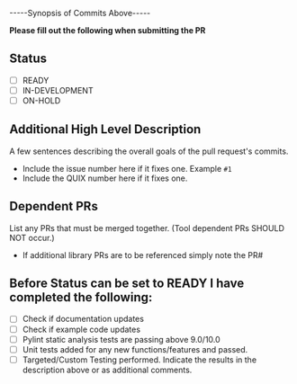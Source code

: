 

-----Synopsis of Commits Above-----

**Please fill out the following when submitting the PR**

## Status
- [ ] READY 
- [ ] IN-DEVELOPMENT 
- [ ] ON-HOLD

## Additional High Level Description
A few sentences describing the overall goals of the pull request's commits.
- Include the issue number here if it fixes one. Example `#1`
- Include the QUIX number here if it fixes one.

## Dependent PRs
List any PRs that must be merged together. (Tool dependent PRs SHOULD NOT occur.)
- If additional library PRs are to be referenced simply note the PR# 

## Before Status can be set to READY I have completed the following:
- [ ] Check if documentation updates
- [ ] Check if example code updates
- [ ] Pylint static analysis tests are passing above 9.0/10.0
- [ ] Unit tests added for any new functions/features and passed.
- [ ] Targeted/Custom Testing performed. Indicate the results in the description above or as additional comments.
